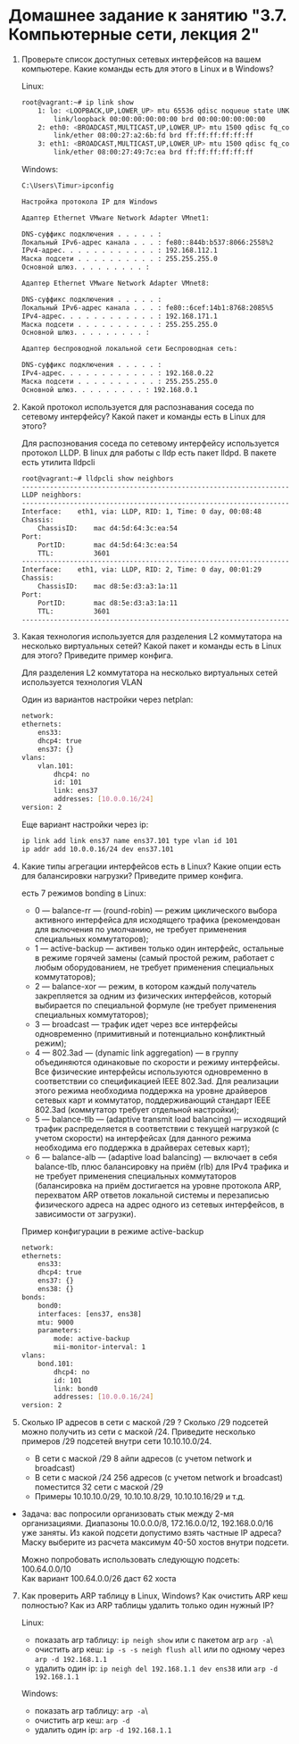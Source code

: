 # Домашнее задание к занятию "3.7. Компьютерные сети, лекция 2"

1. Проверьте список доступных сетевых интерфейсов на вашем компьютере. Какие команды есть для этого в Linux и в Windows?

    Linux:
    ```bash
    root@vagrant:~# ip link show
        1: lo: <LOOPBACK,UP,LOWER_UP> mtu 65536 qdisc noqueue state UNKNOWN mode DEFAULT group default qlen 1000
            link/loopback 00:00:00:00:00:00 brd 00:00:00:00:00:00
        2: eth0: <BROADCAST,MULTICAST,UP,LOWER_UP> mtu 1500 qdisc fq_codel state UP mode DEFAULT group default qlen 1000
            link/ether 08:00:27:a2:6b:fd brd ff:ff:ff:ff:ff:ff
        3: eth1: <BROADCAST,MULTICAST,UP,LOWER_UP> mtu 1500 qdisc fq_codel state UP mode DEFAULT group default qlen 1000
            link/ether 08:00:27:49:7c:ea brd ff:ff:ff:ff:ff:ff
    ```
    Windows:

    ```bash
    C:\Users\Timur>ipconfig

    Настройка протокола IP для Windows
   
    Адаптер Ethernet VMware Network Adapter VMnet1:

    DNS-суффикс подключения . . . . . :
    Локальный IPv6-адрес канала . . . : fe80::844b:b537:8066:2558%2
    IPv4-адрес. . . . . . . . . . . . : 192.168.112.1
    Маска подсети . . . . . . . . . . : 255.255.255.0
    Основной шлюз. . . . . . . . . :

    Адаптер Ethernet VMware Network Adapter VMnet8:

    DNS-суффикс подключения . . . . . :
    Локальный IPv6-адрес канала . . . : fe80::6cef:14b1:8768:2085%5
    IPv4-адрес. . . . . . . . . . . . : 192.168.171.1
    Маска подсети . . . . . . . . . . : 255.255.255.0
    Основной шлюз. . . . . . . . . :

    Адаптер беспроводной локальной сети Беспроводная сеть:

    DNS-суффикс подключения . . . . . :
    IPv4-адрес. . . . . . . . . . . . : 192.168.0.22
    Маска подсети . . . . . . . . . . : 255.255.255.0
    Основной шлюз. . . . . . . . . : 192.168.0.1

    ```

2. Какой протокол используется для распознавания соседа по сетевому интерфейсу? Какой пакет и команды есть в Linux для этого?
   
    Для распознования соседа по сетевому интерфейсу используется протокол LLDP.
    В linux для работы с lldp есть пакет lldpd. В пакете есть утилита lldpcli

    ```bash
    root@vagrant:~# lldpcli show neighbors
    -------------------------------------------------------------------------------
    LLDP neighbors:
    -------------------------------------------------------------------------------
    Interface:    eth1, via: LLDP, RID: 1, Time: 0 day, 00:08:48
    Chassis:
        ChassisID:    mac d4:5d:64:3c:ea:54
    Port:
        PortID:       mac d4:5d:64:3c:ea:54
        TTL:          3601
    -------------------------------------------------------------------------------
    Interface:    eth1, via: LLDP, RID: 2, Time: 0 day, 00:01:29
    Chassis:
        ChassisID:    mac d8:5e:d3:a3:1a:11
    Port:
        PortID:       mac d8:5e:d3:a3:1a:11
        TTL:          3601
    -------------------------------------------------------------------------------
    ```

3. Какая технология используется для разделения L2 коммутатора на несколько виртуальных сетей? Какой пакет и команды есть в Linux для этого? Приведите пример конфига.
    
    Для разделения L2 коммутатора на несколько виртуальных сетей используется технология VLAN
    
    Один из вариантов настройки через netplan:

    ```bash
    network:
    ethernets:
        ens33:
        dhcp4: true
        ens37: {}
    vlans:
        vlan.101:
            dhcp4: no
            id: 101
            link: ens37
            addresses: [10.0.0.16/24]
    version: 2
    ```
    Еще вариант настройки через ip:
    ```bash
    ip link add link ens37 name ens37.101 type vlan id 101
    ip addr add 10.0.0.16/24 dev ens37.101
    ```
4. Какие типы агрегации интерфейсов есть в Linux? Какие опции есть для балансировки нагрузки? Приведите пример конфига.

    есть 7 режимов bonding в Linux:
    - 0 — balance-rr — (round-robin) — режим циклического выбора активного интерфейса для исходящего трафика (рекомендован для включения по умолчанию, не требует применения специальных коммутаторов);
   - 1 — active-backup — активен только один интерфейс, остальные в режиме горячей замены (самый простой режим, работает с любым оборудованием, не требует применения специальных коммутаторов);
   - 2 — balance-xor — режим, в котором каждый получатель закрепляется за одним из физических интерфейсов, который выбирается по специальной формуле (не требует применения специальных коммутаторов);
   - 3 — broadcast — трафик идет через все интерфейсы одновременно (примитивный и потенциально конфликтный режим);
   - 4 — 802.3ad — (dynamic link aggregation) — в группу объединяются одинаковые по скорости и режиму интерфейсы. Все физические интерфейсы используются одновременно в соответствии со спецификацией IEEE 802.3ad. Для реализации этого режима необходима поддержка на уровне драйверов сетевых карт и коммутатор, поддерживающий стандарт IEEE 802.3ad (коммутатор требует отдельной настройки);
   - 5 — balance-tlb — (adaptive transmit load balancing) — исходящий трафик распределяется в соответствии с текущей нагрузкой (с учетом скорости) на интерфейсах (для данного режима необходима его поддержка в драйверах сетевых карт);
   - 6 — balance-alb — (adaptive load balancing) — включает в себя balance-tlb, плюс балансировку на приём (rlb) для IPv4 трафика и не требует применения специальных коммутаторов (балансировка на приём достигается на уровне протокола ARP, перехватом ARP ответов локальной системы и перезаписью физического адреса на адрес одного из сетевых интерфейсов, в зависимости от загрузки).
    
    Пример конфигурации  в режиме active-backup

    ```bash
    network:
    ethernets:
        ens33:
        dhcp4: true
        ens37: {}
        ens38: {}
    bonds:
        bond0:
        interfaces: [ens37, ens38]
        mtu: 9000
        parameters:
            mode: active-backup
            mii-monitor-interval: 1
    vlans:
        bond.101:
            dhcp4: no
            id: 101
            link: bond0
            addresses: [10.0.0.16/24]
    version: 2
    ```


5. Сколько IP адресов в сети с маской /29 ? Сколько /29 подсетей можно получить из сети с маской /24. Приведите несколько примеров /29 подсетей внутри сети 10.10.10.0/24.
    - В сети с маской /29 8 айпи адресов (с учетом network и broadcast)
    - В сети с маской /24 256 адресов (с учетом network и broadcast) поместится 32 сети с маской /29
    - Примеры 10.10.10.0/29, 10.10.10.8/29, 10.10.10.16/29 и т.д.
- Задача: вас попросили организовать стык между 2-мя организациями. Диапазоны 10.0.0.0/8, 172.16.0.0/12, 192.168.0.0/16 уже заняты. Из какой подсети допустимо взять частные IP адреса? Маску выберите из расчета максимум 40-50 хостов внутри подсети.
    
    Можно попробовать использовать следующую подсеть:\
    100.64.0.0/10\
    Как вариант 100.64.0.0/26 даст 62 хоста


7. Как проверить ARP таблицу в Linux, Windows? Как очистить ARP кеш полностью? Как из ARP таблицы удалить только один нужный IP?
    
    Linux:
    - показать arp таблицу: `ip neigh show` или с пакетом arp `arp -a`\
    - очистить arp кеш: `ip -s -s neigh flush all` или по одному через `arp -d 192.168.1.1`
    - удалить один ip: `ip neigh del 192.168.1.1 dev ens38` или `arp -d 192.168.1.1`

    Windows:
   - показать arp таблицу: `arp -a`\
   - очистить arp кеш: `arp -d` 
   - удалить один ip:  `arp -d 192.168.1.1`